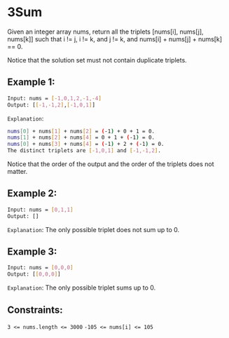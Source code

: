 # 3Sum

Given an integer array nums, return all the triplets [nums[i], nums[j], nums[k]] such that i != j, i != k, and j != k, and nums[i] + nums[j] + nums[k] == 0.

Notice that the solution set must not contain duplicate triplets.

## Example 1:

```bash
Input: nums = [-1,0,1,2,-1,-4]
Output: [[-1,-1,2],[-1,0,1]]
```

`Explanation`:

```bash
nums[0] + nums[1] + nums[2] = (-1) + 0 + 1 = 0.
nums[1] + nums[2] + nums[4] = 0 + 1 + (-1) = 0.
nums[0] + nums[3] + nums[4] = (-1) + 2 + (-1) = 0.
The distinct triplets are [-1,0,1] and [-1,-1,2].
```

Notice that the order of the output and the order of the triplets does not matter.

## Example 2:

```bash
Input: nums = [0,1,1]
Output: []
```

`Explanation`: The only possible triplet does not sum up to 0.

## Example 3:

```bash
Input: nums = [0,0,0]
Output: [[0,0,0]]
```

`Explanation`: The only possible triplet sums up to 0.

## Constraints:

`3 <= nums.length <= 3000`
`-105 <= nums[i] <= 105`